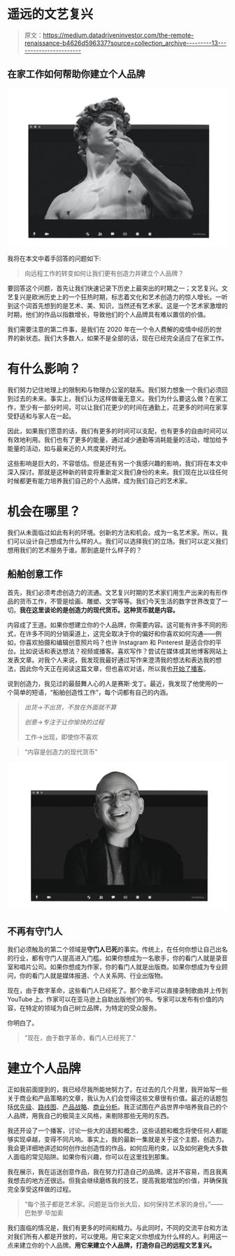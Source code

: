 # 遥远的文艺复兴

> 原文：<https://medium.datadriveninvestor.com/the-remote-renaissance-b4626d596337?source=collection_archive---------13----------------------->

## 在家工作如何帮助你建立个人品牌

![](img/2682c030a7c5c4350a55c527b07d0454.png)

我将在本文中着手回答的问题如下:

> 向远程工作的转变如何让我们更有创造力并建立个人品牌？

要回答这个问题，首先让我们快速记录下历史上最突出的时期之一；文艺复兴。文艺复兴是欧洲历史上的一个狂热时期，标志着文化和艺术创造力的惊人增长。一听到这个词首先想到的是艺术、美、知识，当然还有艺术家。这是一个艺术家激增的时期，他们的作品以指数增长，导致他们的个人品牌具有难以置信的价值。

我们需要注意的第二件事，是我们在 2020 年在一个令人费解的疫情中经历的世界的新状态。我们大多数人，如果不是全部的话，现在已经完全适应了在家工作。

# 有什么影响？

我们努力记住地理上的限制和与物理办公室的联系。我们努力想象一个我们必须回到过去的未来。事实上，我们认为这样做毫无意义。我们为什么要这么做？在家工作，至少有一部分时间，可以让我们花更少的时间在通勤上，花更多的时间在家享受舒适和与家人在一起。

因此，如果我们愿意的话，我们有更多的时间可以支配，也有更多的自由时间可以有效地利用。我们也有了更多的能量，通过减少通勤等消耗能量的活动，增加给予能量的活动，如与最亲近的人共度美好时光。

这些影响是巨大的，不容低估。但是还有另一个我感兴趣的影响，我们将在本文中深入探讨。那就是这种新的转变将重新定义我们身份的未来。我们现在比以往任何时候都更有能力培养我们自己的个人品牌，成为我们自己的艺术家。

# 机会在哪里？

我们从未面临过如此有利的环境。创新的方法和机会。成为一名艺术家。所以，我们可以设计自己想成为什么样的人。我们可以选择我们的立场。我们可以定义我们想用我们的艺术服务于谁。那到底是什么样子的？

## 船舶创意工作

首先，我们必须考虑创造力的流通。文艺复兴时期的艺术家们用生产出来的有形作品的货币工作，不管是绘画、雕塑、文学等等。我们今天生活的数字世界改变了一切。**我在这里谈论的是创造力的现代货币。这种货币就是内容。**

内容成了王道。如果你想建立你的个人品牌，你需要内容。这可能有许多不同的形式，在许多不同的分销渠道上，这完全取决于你的偏好和你喜欢如何沟通——例如，你喜欢拍摄和编辑创意照片吗？也许 Instagram 和 Pinterest 是适合你的平台。比如说话和表达想法？视频或播客。喜欢写作？尝试在媒体或其他博客网站上发表文章。对我个人来说，我发现我最好通过写作来澄清我的想法和表达我的想法，因此你今天正在阅读这篇文章，但也喜欢对话，所以我也[开始了播客](https://podcasts.apple.com/gb/podcast/modern-sapien/id1538557522)。

说到创造力，我见过的最鼓舞人心的人是赛斯·戈丁。最近，我发现了他使用的一个简单的短语，“船舶创造性工作”，每个词都有自己的内涵。

> *出货→不出货，不放在外面就不算*
> 
> *创意→专注于让你愉快的过程*
> 
> 工作→出现，即使你不喜欢

> “内容是创造力的现代货币”

![](img/9c98e0c3c6f156d68f67a823d9c6870b.png)

## 不再有守门人

我们必须触及的第二个领域是**守门人已死**的事实。传统上，在任何你想让自己出名的行业，都有守门人提高进入门槛。如果你想成为一名歌手，你的看门人就是录音室和唱片公司。如果你想成为作家，你的看门人就是出版商。如果你想成为专业顾问，你的看门人就是媒体报道、个人关系网、行业出版物。

现在，由于数字革命，这些看门人已经死了。那个歌手可以直接录制歌曲并上传到 YouTube 上。作家可以在亚马逊上自助出版他们的书。专家可以发布有价值的内容，在特定的领域为自己树立品牌，为特定的受众服务。

你明白了。

> "现在，由于数字革命，看门人已经死了."

# 建立个人品牌

正如我前面提到的，我已经尽我所能地努力了。在过去的几个月里，我开始写一些关于商业和产品策略的文章，我认为人们会觉得这些文章很有价值。最近的话题包括[优先级](https://medium.com/@shayankhomami/the-art-of-prioritisation-bbdc57b4fd3f)、[路线图](https://medium.com/@shayankhomami/minimalist-product-roadmap-d523dadf9a3d)、[产品战略](https://medium.com/swlh/essential-product-strategy-building-great-products-797ebfddedc4)、[商业分析](https://medium.com/swlh/the-art-of-business-analysis-1c8138ed5938)。我正试图在产品世界中培养我自己的个人品牌，用我自己的极简主义风格，来剔除那些无用的东西。

我还开设了一个播客，讨论一些大的话题和概念，这些话题和概念将使任何人都能够实现卓越，变得不同凡响。事实上，我的最新一集就是关于这个主题，创造力。我会更详细地讲述如何创作出创造性的作品，如何应用约束，以及如何避免大多数人面临的常见陷阱。如果你有兴趣，你可以在这里找到那集。

我在展示，我在运送创意作品，我在努力打造自己的品牌。这并不容易，而且我离我想去的地方还很远。但我会继续磨练我的技艺，提高我能增加的价值，并确保我完全享受这样做的过程。

> “每个孩子都是艺术家。问题是当你长大后，如何保持艺术家的身份。”——巴勃罗·毕加索

我们面临的情况是，我们有更多的时间和精力。与此同时，不同的交流平台和方法对我们所有人都是开放的，可以使用。用它来定义你想成为什么样的人。利用这一点来建立你的个人品牌。**用它来建立个人品牌，打造你自己的远程文艺复兴。**